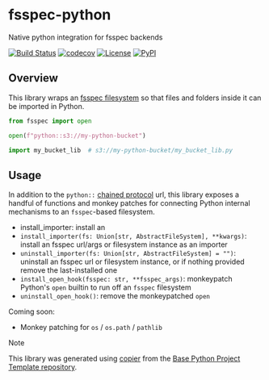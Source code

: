 # fsspec-python

Native python integration for fsspec backends

[![Build Status](https://github.com/1kbgz/fsspec-python/actions/workflows/build.yaml/badge.svg?branch=main&event=push)](https://github.com/1kbgz/fsspec-python/actions/workflows/build.yaml)
[![codecov](https://codecov.io/gh/1kbgz/fsspec-python/branch/main/graph/badge.svg)](https://codecov.io/gh/1kbgz/fsspec-python)
[![License](https://img.shields.io/github/license/1kbgz/fsspec-python)](https://github.com/1kbgz/fsspec-python)
[![PyPI](https://img.shields.io/pypi/v/fsspec-python.svg)](https://pypi.python.org/pypi/fsspec-python)

## Overview

This library wraps an [fsspec filesystem](https://github.com/fsspec/filesystem_spec) so that files and folders inside it can be imported in Python.

```python
from fsspec import open

open(f"python::s3://my-python-bucket")

import my_bucket_lib  # s3://my-python-bucket/my_bucket_lib.py
```

## Usage

In addition to the `python::` [chained protocol](https://filesystem-spec.readthedocs.io/en/latest/features.html#url-chaining) url, this library exposes a handful of functions and monkey patches for connecting Python internal mechanisms to an `fsspec`-based filesystem.

- install_importer: install an
- `install_importer(fs: Union[str, AbstractFileSystem], **kwargs)`: install an fsspec url/args or filesystem instance as an importer
- `uninstall_importer(fs: Union[str, AbstractFileSystem] = "")`: uninstall an fsspec url or filesystem instance, or if nothing provided remove the last-installed one
- `install_open_hook(fsspec: str, **fsspec_args)`: monkeypatch Python's `open` builtin to run off an `fsspec` filesystem
- `uninstall_open_hook()`: remove the monkeypatched `open`

Coming soon:

- Monkey patching for `os` / `os.path` / `pathlib`

> [!NOTE]
> This library was generated using [copier](https://copier.readthedocs.io/en/stable/) from the [Base Python Project Template repository](https://github.com/python-project-templates/base).
